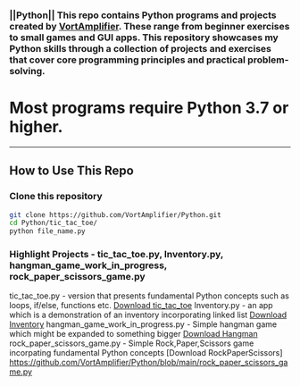 ### ||Python|| This repo contains Python programs and projects created by [VortAmplifier](https://github.com/VortAmplifier/Python). These range from beginner exercises to small games and GUI apps. This repository showcases my Python skills through a collection of projects and exercises that cover core programming principles and practical problem-solving.

# Most programs require Python 3.7 or higher.


---

## How to Use This Repo

### Clone this repository
```bash
git clone https://github.com/VortAmplifier/Python.git
cd Python/tic_tac_toe/
python file_name.py
```

### Highlight Projects - tic_tac_toe.py, Inventory.py, hangman_game_work_in_progress, rock_paper_scissors_game.py
tic_tac_toe.py - version that presents fundamental Python concepts such as loops, if/else, functions etc.
[Download tic_tac_toe](https://raw.githubusercontent.com/VortAmplifier/Python/main/tic_tac_toe.py)
Inventory.py - an app which is a demonstration of an inventory incorporating linked list
[Download Inventory](https://raw.githubusercontent.com/VortAmplifier/Python/refs/heads/main/Inventory.py)
hangman_game_work_in_progress.py - Simple hangman game which might be expanded to something bigger
[Download Hangman](https://raw.githubusercontent.com/VortAmplifier/Python/refs/heads/main/hangman_game_work_in_progress.py)
rock_paper_scissors_game.py - Simple Rock,Paper,Scissors game incorpating fundamental Python concepts
[Download RockPaperScissors] https://github.com/VortAmplifier/Python/blob/main/rock_paper_scissors_game.py





